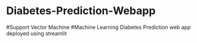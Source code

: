 # Diabetes-Prediction-Webapp
#Support Vector Machine
#Machine Learning
Diabetes Prediction web app deployed using streamlit
